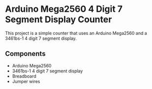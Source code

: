 # Arduino Mega2560 4 Digit 7 Segment Display Counter

This project is a simple counter that uses an Arduino Mega2560 and a 3461bs-1 4 digit 7 segment display.

## Components

- Arduino Mega2560
- 3461bs-1 4 digit 7 segment display
- Breadboard
- Jumper wires
